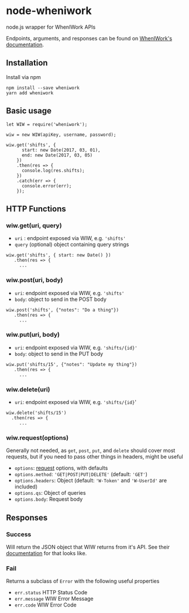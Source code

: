 # node-wheniwork
node.js wrapper for WhenIWork APIs

Endpoints, arguments, and responses can be found on [WhenIWork's documentation](http://dev.wheniwork.com/). 

## Installation  

Install via npm  

```
npm install --save wheniwork
yarn add wheniwork
```

## Basic usage 

```
let WIW = require('wheniwork');

wiw = new WIW(apiKey, username, password);

wiw.get('shifts', {
      start: new Date(2017, 03, 01),
      end: new Date(2017, 03, 05)
    })
    .then(res => {
      console.log(res.shifts);
    })
    .catch(err => {
      console.error(err);
    });
```

## HTTP Functions 

### wiw.get(uri, query)

* `uri` : endpoint exposed via WIW, e.g. `'shifts'`   
* `query` (optional) object containing query strings  

``` 
wiw.get('shifts', { start: new Date() })
   .then(res => { 
     ...
```

### wiw.post(uri, body)  

* `uri`: endpoint exposed via WIW, e.g. `'shifts'` 
* `body`: object to send in the POST body  

``` 
wiw.post('shifts', {"notes": "Do a thing"})
   .then(res => { 
     ...
```  

### wiw.put(uri, body)  

* `uri`: endpoint exposed via WIW, e.g. `'shifts/{id}'`  
* `body`: object to send in the PUT body  

```
wiw.put('shifts/15', {"notes": "Update my thing"})
   .then(res => { 
     ...
```

### wiw.delete(uri)

* `uri`: endpoint exposed via WIW, e.g. `'shifts/{id}`'

```
wiw.delete('shifts/15')
  .then(res => {  
     ...
```

### wiw.request(options)  

Generally not needed, as `get`, `post`, `put`, and `delete` should cover most requests, but if you need to pass other things in headers, might be useful

* `options`: [request](https://github.com/request/request) options, with defaults
* `options.method`: `'GET|POST|PUT|DELETE'` (default: `'GET'`)  
* `options.headers`: Object (default: `'W-Token'` and `'W-UserId'` are included)
* `options.qs`: Object of queries  
* `options.body`: Request body

## Responses

### Success

Will return the JSON object that WIW returns from it's API.  See their [documentation](http://dev.wheniwork.com/) for that looks like. 

### Fail 

Returns a subclass of `Error` with the following useful properties  

* `err.status` HTTP Status Code
* `err.message` WIW Error Message
* `err.code` WIW Error Code

